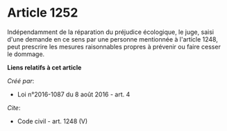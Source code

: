 # Article 1252

Indépendamment de la réparation du préjudice écologique, le juge, saisi d'une demande en ce sens par une personne mentionnée
à l'article 1248, peut prescrire les mesures raisonnables propres à prévenir ou faire cesser le dommage.

**Liens relatifs à cet article**

_Créé par_:

  - Loi n°2016-1087 du 8 août 2016 - art. 4

_Cite_:

  - Code civil - art. 1248 (V)
